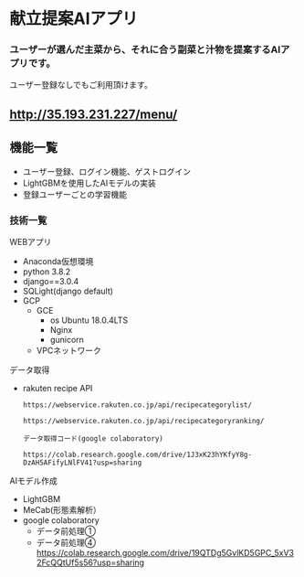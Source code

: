 # 献立提案AIアプリ

### ユーザーが選んだ主菜から、それに合う副菜と汁物を提案するAIアプリです。

ユーザー登録なしでもご利用頂けます。

## http://35.193.231.227/menu/



## 機能一覧
- ユーザー登録、ログイン機能、ゲストログイン
- LightGBMを使用したAIモデルの実装
- 登録ユーザーごとの学習機能

### 技術一覧
WEBアプリ
- Anaconda仮想環境
- python 3.8.2
- django==3.0.4
- SQLight(django default)
- GCP
  - GCE
    - os Ubuntu 18.0.4LTS
    - Nginx
    - gunicorn
  - VPCネットワーク

データ取得
- rakuten recipe API

      https://webservice.rakuten.co.jp/api/recipecategorylist/
      
      https://webservice.rakuten.co.jp/api/recipecategoryranking/
      
      データ取得コード(google colaboratory)
      
      https://colab.research.google.com/drive/1J3xK23hYKfyY8g-DzAH5AFifyLNlFV41?usp=sharing
      
AIモデル作成
- LightGBM
- MeCab(形態素解析）
- google colaboratory
  - データ前処理①　　
  - データ前処理④　　https://colab.research.google.com/drive/19QTDg5GvlKD5GPC_5xV32FcQQtUf5s56?usp=sharing


























